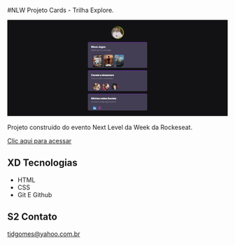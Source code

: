 #NLW Projeto Cards - Trilha Explore.

![preview](./.github/preview.png)

Projeto construido do evento Next Level da Week da Rockeseat.

[Clic aqui para acessar](https://dortagomes.github.io/Card_-Games/)

## XD Tecnologias

-  HTML
- CSS
- Git E Github

## S2 Contato

tjdgomes@yahoo.com.br